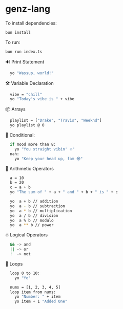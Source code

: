 # genz-lang

To install dependencies:

```bash
bun install
```

To run:

```bash
bun run index.ts
```

🔊 Print Statement


```bash
  yo "Wassup, world!" 
```

🛠 Variable Declaration

```bash
  vibe = "chill"
  yo "Today's vibe is " + vibe
```


📦 Arrays

```bash
  playlist = ["Drake", "Travis", "Weeknd"]
  yo playlist @ 0
```

🤯 Conditional:

```bash
  if mood more than 8:
    yo "You straight vibin' 🔥"
  nah:
    yo "Keep your head up, fam 😎"
```


🧃 Arithmetic Operators

```bash
  a = 10
  b = 20
  c = a + b
  yo "The sum of " + a + " and " + b + " is " + c

  yo  a + b // addition
  yo  a - b // subtraction
  yo  a * b // multiplication
  yo  a / b // division
  yo  a % b // modulo
  yo  a ** b // power
```


🔥 Logical Operators

```bash
  && -> and
  || -> or
  !  -> not
```


🔁 Loops
  
```bash
  loop 0 to 10:
    yo "Yo"

  nums = [1, 2, 3, 4, 5]
  loop item from nums:
    yo "Number: " + item
    yo item + 1 "Added One"
```
